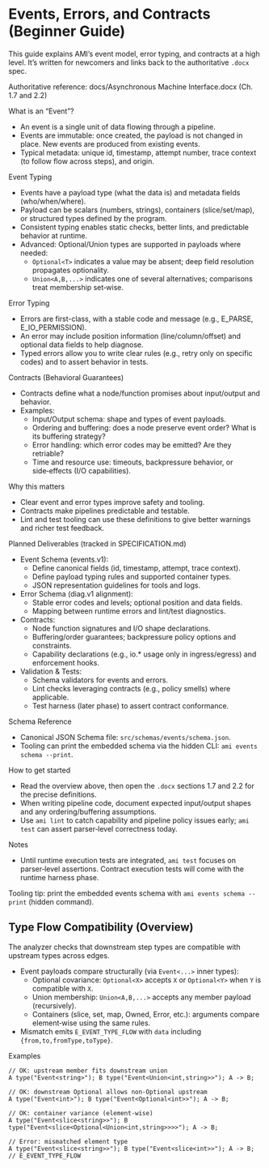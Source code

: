 # Events, Errors, and Contracts (Beginner Guide)

This guide explains AMI’s event model, error typing, and contracts at a high level. It’s written for newcomers and links
back to the authoritative `.docx` spec.

Authoritative reference: docs/Asynchronous Machine Interface.docx (Ch. 1.7 and 2.2)

What is an “Event”?
- An event is a single unit of data flowing through a pipeline.
- Events are immutable: once created, the payload is not changed in place. New events are produced from existing events.
- Typical metadata: unique id, timestamp, attempt number, trace context (to follow flow across steps), and origin.

Event Typing
- Events have a payload type (what the data is) and metadata fields (who/when/where).
- Payload can be scalars (numbers, strings), containers (slice/set/map), or structured types defined by the program.
- Consistent typing enables static checks, better lints, and predictable behavior at runtime.
 - Advanced: Optional/Union types are supported in payloads where needed:
   - `Optional<T>` indicates a value may be absent; deep field resolution propagates optionality.
   - `Union<A,B,...>` indicates one of several alternatives; comparisons treat membership set‑wise.

Error Typing
- Errors are first-class, with a stable code and message (e.g., E_PARSE, E_IO_PERMISSION).
- An error may include position information (line/column/offset) and optional data fields to help diagnose.
- Typed errors allow you to write clear rules (e.g., retry only on specific codes) and to assert behavior in tests.

Contracts (Behavioral Guarantees)
- Contracts define what a node/function promises about input/output and behavior.
- Examples:
  - Input/Output schema: shape and types of event payloads.
  - Ordering and buffering: does a node preserve event order? What is its buffering strategy?
  - Error handling: which error codes may be emitted? Are they retriable?
  - Time and resource use: timeouts, backpressure behavior, or side‑effects (I/O capabilities).

Why this matters
- Clear event and error types improve safety and tooling.
- Contracts make pipelines predictable and testable.
- Lint and test tooling can use these definitions to give better warnings and richer test feedback.

Planned Deliverables (tracked in SPECIFICATION.md)
- Event Schema (events.v1):
  - Define canonical fields (id, timestamp, attempt, trace context).
  - Define payload typing rules and supported container types.
  - JSON representation guidelines for tools and logs.
- Error Schema (diag.v1 alignment):
  - Stable error codes and levels; optional position and data fields.
  - Mapping between runtime errors and lint/test diagnostics.
- Contracts:
  - Node function signatures and I/O shape declarations.
  - Buffering/order guarantees; backpressure policy options and constraints.
  - Capability declarations (e.g., io.* usage only in ingress/egress) and enforcement hooks.
- Validation & Tests:
  - Schema validators for events and errors.
  - Lint checks leveraging contracts (e.g., policy smells) where applicable.
  - Test harness (later phase) to assert contract conformance.

Schema Reference
- Canonical JSON Schema file: `src/schemas/events/schema.json`.
- Tooling can print the embedded schema via the hidden CLI: `ami events schema --print`.

How to get started
- Read the overview above, then open the `.docx` sections 1.7 and 2.2 for the precise definitions.
- When writing pipeline code, document expected input/output shapes and any ordering/buffering assumptions.
- Use `ami lint` to catch capability and pipeline policy issues early; `ami test` can assert parser‑level correctness
today.

Notes
- Until runtime execution tests are integrated, `ami test` focuses on parser‑level assertions. Contract execution
tests will come with the runtime harness phase.

Tooling tip: print the embedded events schema with `ami events schema --print` (hidden command).

## Type Flow Compatibility (Overview)

The analyzer checks that downstream step types are compatible with upstream types across edges.

- Event payloads compare structurally (via `Event<...>` inner types):
  - Optional covariance: `Optional<X>` accepts `X` or `Optional<Y>` when `Y` is compatible with `X`.
  - Union membership: `Union<A,B,...>` accepts any member payload (recursively).
  - Containers (slice, set, map, Owned, Error, etc.): arguments compare element‑wise using the same rules.
- Mismatch emits `E_EVENT_TYPE_FLOW` with `data` including `{from,to,fromType,toType}`.

Examples

```
// OK: upstream member fits downstream union
A type("Event<string>"); B type("Event<Union<int,string>>"); A -> B;

// OK: downstream Optional allows non‑Optional upstream
A type("Event<int>"); B type("Event<Optional<int>>"); A -> B;

// OK: container variance (element‑wise)
A type("Event<slice<string>>"); B type("Event<slice<Optional<Union<int,string>>>>"); A -> B;

// Error: mismatched element type
A type("Event<slice<string>>"); B type("Event<slice<int>>"); A -> B;  // E_EVENT_TYPE_FLOW
```
